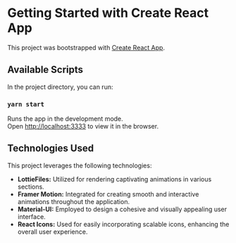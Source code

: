 # Getting Started with Create React App

This project was bootstrapped with [Create React App](https://github.com/facebook/create-react-app).

## Available Scripts

In the project directory, you can run:

### `yarn start`

Runs the app in the development mode.\
Open [http://localhost:3333](http://localhost:3333) to view it in the browser.

## Technologies Used

This project leverages the following technologies:

- **LottieFiles:** Utilized for rendering captivating animations in various sections.
- **Framer Motion:** Integrated for creating smooth and interactive animations throughout the application.
- **Material-UI:** Employed to design a cohesive and visually appealing user interface.
- **React Icons:** Used for easily incorporating scalable icons, enhancing the overall user experience.



